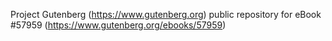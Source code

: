 Project Gutenberg (https://www.gutenberg.org) public repository for
eBook #57959 (https://www.gutenberg.org/ebooks/57959)
